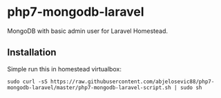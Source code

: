 # php7-mongodb-laravel

MongoDB with basic admin user for Laravel Homestead.

Installation
------------
Simple run this in homestead virtualbox:

```
sudo curl -sS https://raw.githubusercontent.com/abjelosevic88/php7-mongodb-laravel/master/php7-mongodb-laravel-script.sh | sudo sh
```
